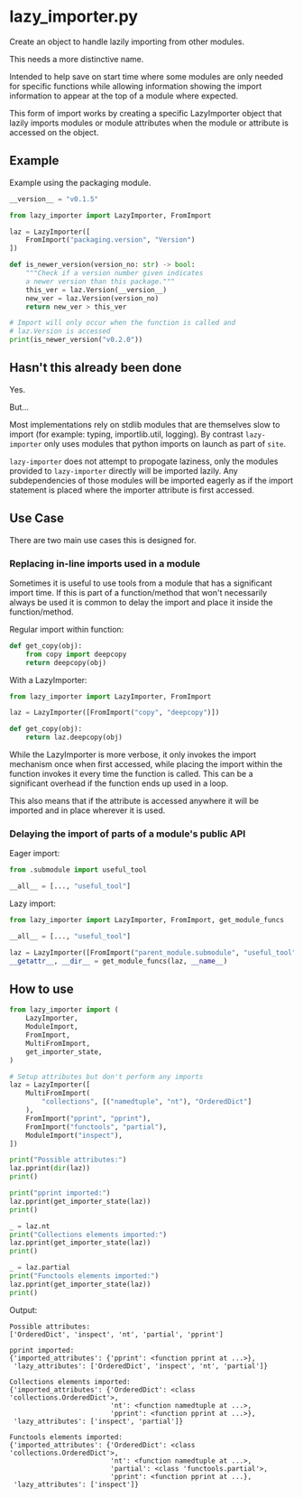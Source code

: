 # lazy_importer.py #

Create an object to handle lazily importing from other modules.

This needs a more distinctive name.

Intended to help save on start time where some modules are only needed for specific
functions while allowing information showing the import information to appear at
the top of a module where expected.

This form of import works by creating a specific LazyImporter object that lazily
imports modules or module attributes when the module or attribute is accessed
on the object.

## Example ##

Example using the packaging module.

```python
__version__ = "v0.1.5"

from lazy_importer import LazyImporter, FromImport

laz = LazyImporter([
    FromImport("packaging.version", "Version")
])

def is_newer_version(version_no: str) -> bool:
    """Check if a version number given indicates 
    a newer version than this package."""
    this_ver = laz.Version(__version__) 
    new_ver = laz.Version(version_no)
    return new_ver > this_ver

# Import will only occur when the function is called and 
# laz.Version is accessed
print(is_newer_version("v0.2.0"))
```

## Hasn't this already been done ##

Yes.

But...

Most implementations rely on stdlib modules that are themselves slow to import
(for example: typing, importlib.util, logging).
By contrast `lazy-importer` only uses modules that python imports on launch
as part of `site`.

`lazy-importer` does not attempt to propogate laziness, only the modules provided
to `lazy-importer` directly will be imported lazily. Any subdependencies of those 
modules will be imported eagerly as if the import statement is placed where the 
importer attribute is first accessed. 

## Use Case ##

There are two main use cases this is designed for.

### Replacing in-line imports used in a module ###

Sometimes it is useful to use tools from a module that has a significant import time.
If this is part of a function/method that won't necessarily always be used it is 
common to delay the import and place it inside the function/method.

Regular import within function:
```python
def get_copy(obj):
    from copy import deepcopy
    return deepcopy(obj)
```

With a LazyImporter:
```python
from lazy_importer import LazyImporter, FromImport

laz = LazyImporter([FromImport("copy", "deepcopy")])

def get_copy(obj):
    return laz.deepcopy(obj)
```

While the LazyImporter is more verbose, it only invokes the import mechanism
once when first accessed, while placing the import within the function invokes
it every time the function is called. This can be a significant overhead if
the function ends up used in a loop.

This also means that if the attribute is accessed anywhere it will be imported
and in place wherever it is used.

### Delaying the import of parts of a module's public API ###

Eager import:
```python
from .submodule import useful_tool

__all__ = [..., "useful_tool"]
```

Lazy import:
```python
from lazy_importer import LazyImporter, FromImport, get_module_funcs

__all__ = [..., "useful_tool"]

laz = LazyImporter([FromImport("parent_module.submodule", "useful_tool")])
__getattr__, __dir__ = get_module_funcs(laz, __name__)
```

## How to use ##

```python
from lazy_importer import (
    LazyImporter,
    ModuleImport,
    FromImport,
    MultiFromImport,
    get_importer_state,
)

# Setup attributes but don't perform any imports
laz = LazyImporter([
    MultiFromImport(
        "collections", [("namedtuple", "nt"), "OrderedDict"]
    ),
    FromImport("pprint", "pprint"),
    FromImport("functools", "partial"),
    ModuleImport("inspect"),
])

print("Possible attributes:")
laz.pprint(dir(laz))
print()

print("pprint imported:")
laz.pprint(get_importer_state(laz))
print()

_ = laz.nt
print("Collections elements imported:")
laz.pprint(get_importer_state(laz))
print()

_ = laz.partial
print("Functools elements imported:")
laz.pprint(get_importer_state(laz))
print()
```

Output:
```
Possible attributes:
['OrderedDict', 'inspect', 'nt', 'partial', 'pprint']

pprint imported:
{'imported_attributes': {'pprint': <function pprint at ...>},
 'lazy_attributes': ['OrderedDict', 'inspect', 'nt', 'partial']}

Collections elements imported:
{'imported_attributes': {'OrderedDict': <class 'collections.OrderedDict'>,
                         'nt': <function namedtuple at ...>,
                         'pprint': <function pprint at ...>},
 'lazy_attributes': ['inspect', 'partial']}

Functools elements imported:
{'imported_attributes': {'OrderedDict': <class 'collections.OrderedDict'>,
                         'nt': <function namedtuple at ...>,
                         'partial': <class 'functools.partial'>,
                         'pprint': <function pprint at ...},
 'lazy_attributes': ['inspect']}
```